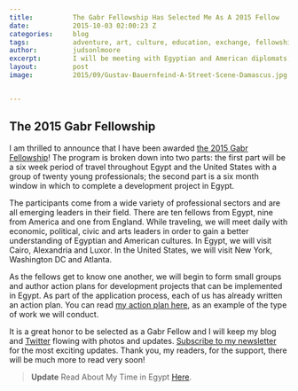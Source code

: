 ```yaml
---
title:			The Gabr Fellowship Has Selected Me As A 2015 Fellow
date:			2015-10-03 02:00:23 Z
categories:		blog
tags:			adventure, art, culture, education, exchange, fellowship, gabr, orientalist, service
author:			judsonlmoore
excerpt:		I will be meeting with Egyptian and American diplomats, military leaders, entrepreneurs and influencers during the 6-week Gabr Fellowship Program.
layout:			post
image:			2015/09/Gustav-Bauernfeind-A-Street-Scene-Damascus.jpg


---
```


## The 2015 Gabr Fellowship

I am thrilled to announce that I have been awarded [the 2015 Gabr Fellowship](https://eastwestdialogue.org/)! The program is broken down into two parts: the first part will be a six week period of travel throughout Egypt and the United States with a group of twenty young professionals; the second part is a six month window in which to complete a development project in Egypt.

The participants come from a wide variety of professional sectors and are all emerging leaders in their field. There are ten fellows from Egypt, nine from America and one from England. While traveling, we will meet daily with economic, political, civic and arts leaders in order to gain a better understanding of Egyptian and American cultures. In Egypt, we will visit Cairo, Alexandria and Luxor. In the United States, we will visit New York, Washington DC and Atlanta.

As the fellows get to know one another, we will begin to form small groups and author action plans for development projects that can be implemented in Egypt. As part of the application process, each of us has already written an action plan. You can read [my action plan here](https://docs.google.com/document/d/1uIoBKQJTFPy7YuGQ31FZG23k9Tuze_E_Qo4qq578lv0/edit?usp=sharing), as an example of the type of work we will conduct.

It is a great honor to be selected as a Gabr Fellow and I will keep my blog and [Twitter](http://twitter.com/judsonlmoore) flowing with photos and updates. [Subscribe to my newsletter](/subscribe/) for the most exciting updates. Thank you, my readers, for the support, there will be much more to read very soon!

>**Update**
>Read About My Time in Egypt [Here](https://www.judsonlmoore.com/egypt/).
